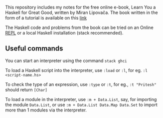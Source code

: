 This repository includes my notes for the free online e-book, Learn You a Haskell for Great Good, written by Miran Lipovača. The book written in the form of a tutorial is available on this [link](http://learnyouahaskell.com/chapters)

The Haskell code and problems from the book can be tried on an Online [REPL](https://tryhaskell.org/) or a local Haskell installation (stack recommended).

## Useful commands

You can start an interpreter using the command `stack ghci` 

To load a Haskell script into the interpreter, use `:load` or `:l`, for eg. `:l <script-name.hs>`

To check the type of an expression, use `:type` or `:t`, for eg., `:t "Pritesh"` should return `[Char]`

To load a module in the interpreter, use `:m + Data.List`, say, for importing the module `Data.List`, or 
use `:m + Data.List Data.Map Data.Set` to import more than 1 modules via the interpreter.

